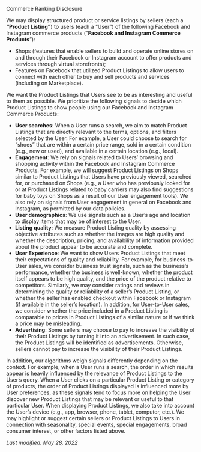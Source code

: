 Commerce Ranking Disclosure

We may display structured product or service listings by sellers (each a **“Product Listing”**) to users (each a “User”) of the following Facebook and Instagram commerce products (“**Facebook and Instagram Commerce Products**”):

* Shops (features that enable sellers to build and operate online stores on and through their Facebook or Instagram account to offer products and services through virtual storefronts);
* Features on Facebook that utilized Product Listings to allow users to connect with each other to buy and sell products and services (including on Marketplace).

We want the Product Listings that Users see to be as interesting and useful to them as possible. We prioritize the following signals to decide which Product Listings to show people using our Facebook and Instagram Commerce Products:

* **User searches**: When a User runs a search, we aim to match Product Listings that are directly relevant to the terms, options, and filters selected by the User. For example, a User could choose to search for “shoes” that are within a certain price range, sold in a certain condition (e.g., new or used), and available in a certain location (e.g., local).
* **Engagement**: We rely on signals related to Users’ browsing and shopping activity within the Facebook and Instagram Commerce Products. For example, we will suggest Product Listings on Shops similar to Product Listings that Users have previously viewed, searched for, or purchased on Shops (e.g., a User who has previously looked for or at Product Listings related to baby carriers may also find suggestions for baby toys on Shops as a result of our User engagement tools). We also rely on signals from User engagement in general on Facebook and Instagram, as permitted by our data policies.
* **User demographics**: We use signals such as a User’s age and location to display items that may be of interest to the User.
* **Listing quality**: We measure Product Listing quality by assessing objective attributes such as whether the images are high quality and whether the description, pricing, and availability of information provided about the product appear to be accurate and complete.
* **User Experience**: We want to show Users Product Listings that meet their expectations of quality and reliability. For example, for business-to-User sales, we consider business trust signals, such as the business’s performance, whether the business is well-known, whether the product itself appears to be high quality, and the price of the product relative to competitors. Similarly, we may consider ratings and reviews in determining the quality or reliability of a seller’s Product Listing, or whether the seller has enabled checkout within Facebook or Instagram (if available in the seller’s location). In addition, for User-to-User sales, we consider whether the price included in a Product Listing is comparable to prices in Product Listings of a similar nature or if we think a price may be misleading.
* **Advertising**: Some sellers may choose to pay to increase the visibility of their Product Listings by turning it into an advertisement. In such case, the Product Listings will be identified as advertisements. Otherwise, sellers cannot pay to increase the visibility of their Product Listings.

In addition, our algorithms weigh signals differently depending on the context. For example, when a User runs a search, the order in which results appear is heavily influenced by the relevance of Product Listings to the User’s query. When a User clicks on a particular Product Listing or category of products, the order of Product Listings displayed is influenced more by User preferences, as these signals tend to focus more on helping the User discover new Product Listings that may be relevant or useful to that particular User. When displaying Product Listings, we also take into account the User’s device (e.g., app, browser, phone, tablet, computer, etc.). We may highlight or suggest certain sellers or Product Listings to Users in connection with seasonality, special events, special engagements, broad consumer interest, or other factors listed above.

_Last modified: May 28, 2022_
